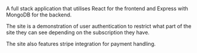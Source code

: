 A  full stack application that utilises React for the frontend and Express with MongoDB for the backend. 

The site is a demonstration of user authentication to restrict what part of the site they can see depending on the subscription they have.

The site also features stripe integration for payment handling.
